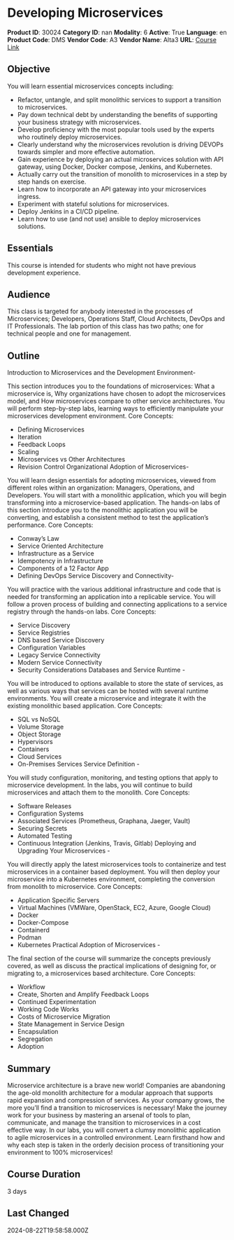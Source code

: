 # Developing Microservices

**Product ID**: 30024
**Category ID**: nan
**Modality**: 6
**Active**: True
**Language**: en
**Product Code**: DMS
**Vendor Code**: A3
**Vendor Name**: Alta3
**URL**: [Course Link](https://www.fastlaneus.com/course/alta3-dms)

## Objective
You will learn essential microservices concepts including:


- Refactor, untangle, and split monolithic services to support a transition to microservices.
- Pay down technical debt by understanding the benefits of supporting your business strategy with microservices.
- Develop proficiency with the most popular tools used by the experts who routinely deploy microservices.
- Clearly understand why the microservices revolution is driving DEVOPs towards simpler and more effective automation.
- Gain experience by deploying an actual microservices solution with API gateway, using Docker, Docker compose, Jenkins, and Kubernetes.
- Actually carry out the transition of monolith to microservices in a step by step hands on exercise.
- Learn how to incorporate an API gateway into your microservices ingress.
- Experiment with stateful solutions for microservices.
- Deploy Jenkins in a CI/CD pipeline.
- Learn how to use (and not use) ansible to deploy microservices solutions.

## Essentials
This course is intended for students who might not have previous development experience.

## Audience
This class is targeted for anybody interested in the processes of Microservices; Developers, Operations Staff, Cloud Architects, DevOps and IT Professionals. The lab portion of this class has two paths; one for technical people and one for management.

## Outline
Introduction to Microservices and the Development Environment- 

This section introduces you to the foundations of microservices: What a microservice is, Why organizations have chosen to adopt the microservices model, and How microservices compare to other service architectures. You will perform step-by-step labs, learning ways to efficiently manipulate your microservices development environment.
Core Concepts:


- Defining Microservices
- Iteration
- Feedback Loops
- Scaling
- Microservices vs Other Architectures
- Revision Control
Organizational Adoption of Microservices- 

You will learn design essentials for adopting microservices, viewed from different roles within an organization: Managers, Operations, and Developers. You will start with a monolithic application, which you will begin transforming into a microservice-based application. The hands-on labs of this section introduce you to the monolithic application you will be converting, and establish a consistent method to test the application’s performance.
Core Concepts:


- Conway’s Law
- Service Oriented Architecture
- Infrastructure as a Service
- Idempotency in Infrastructure
- Components of a 12 Factor App
- Defining DevOps
Service Discovery and Connectivity- 

You will practice with the various additional infrastructure and code that is needed for transforming an application into a replicable service. You will follow a proven process of building and connecting applications to a service registry through the hands-on labs.
Core Concepts:


- Service Discovery
- Service Registries
- DNS based Service Discovery
- Configuration Variables
- Legacy Service Connectivity
- Modern Service Connectivity
- Security Considerations
Databases and Service Runtime - 

You will be introduced to options available to store the state of services, as well as various ways that services can be hosted with several runtime environments. You will create a microservice and integrate it with the existing monolithic based application.
Core Concepts:


- SQL vs NoSQL
- Volume Storage
- Object Storage
- Hypervisors
- Containers
- Cloud Services
- On-Premises Services
Service Definition - 

You will study configuration, monitoring, and testing options that apply to microservice development. In the labs, you will continue to build microservices and attach them to the monolith.
Core Concepts:


- Software Releases
- Configuration Systems
- Associated Services (Prometheus, Graphana, Jaeger, Vault)
- Securing Secrets
- Automated Testing
- Continuous Integration (Jenkins, Travis, Gitlab)
Deploying and Upgrading Your Microservices - 

You will directly apply the latest microservices tools to containerize and test microservices in a container based deployment. You will then deploy your microservice into a Kubernetes environment, completing the conversion from monolith to microservice.
Core Concepts:


- Application Specific Servers
- Virtual Machines (VMWare, OpenStack, EC2, Azure, Google Cloud)
- Docker
- Docker-Compose
- Containerd
- Podman
- Kubernetes
Practical Adoption of Microservices - 

The final section of the course will summarize the concepts previously covered, as well as discuss the practical implications of designing for, or migrating to, a microservices based architecture.
Core Concepts:


- Workflow
- Create, Shorten and Amplify Feedback Loops
- Continued Experimentation
- Working Code Works
- Costs of Microservice Migration
- State Management in Service Design
- Encapsulation
- Segregation
- Adoption

## Summary
Microservice architecture is a brave new world! Companies are abandoning the age-old monolith architecture for a modular approach that supports rapid expansion and compression of services. As your company grows, the more you’ll find a transition to microservices is necessary! Make the journey work for your business by mastering an arsenal of tools to plan, communicate, and manage the transition to microservices in a cost effective way. In our labs, you will convert a clumsy monolithic application to agile microservices in a controlled environment. Learn firsthand how and why each step is taken in the orderly decision process of transitioning your environment to 100% microservices!

## Course Duration
3 days

## Last Changed
2024-08-22T19:58:58.000Z
